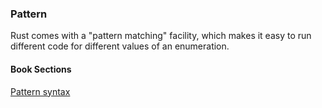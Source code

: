 ### Pattern

Rust comes with a "pattern matching" facility, which makes it easy to run different code for different values of an enumeration.  

#### Book Sections

[Pattern syntax](https://doc.rust-lang.org/book/ch18-03-pattern-syntax.html)
